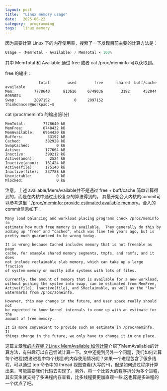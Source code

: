 ```yaml
---
layout: post
title:  "Linux memory usage"
date:   2025-06-22
category:  programming
tags:   linux memory
---
```


因为需要计算 Linux 下的内存使用率，搜索了一下发现目前主要的计算方法是：

```c
Usage = (MemTotal - Available) / MemTotal × 100%
```
其中 MemTotal 和 Available 通过 free 或者 cat /proc/meminfo 可以获取到。

free 的输出：
```shell
               total        used        free      shared  buff/cache   available
Mem:         7778640      813616     6749036        3192      452044     6965024
Swap:        2097152           0     2097152
thinkdancer@Workpad:~$
```
cat /proc/meminfo 的输出(部分)
```shell
MemTotal:        7778640 kB
MemFree:         6748432 kB
MemAvailable:    6964420 kB
Buffers:           33192 kB
Cached:           382928 kB
SwapCached:            0 kB
Active:           177664 kB
Inactive:         399212 kB
Active(anon):       2524 kB
Inactive(anon):   161424 kB
Active(file):     175140 kB
Inactive(file):   237788 kB
Unevictable:           0 kB
Mlocked:               0 kB
```
注意，上述 available/MemAvailable并不是通过 free + buff/cache 简单计算得到的，而是在内核中通过比较复杂的算法得到的。
其最开始合入内核的commit可以参考这里：[/proc/meminfo: provide estimated available memory](https://git.kernel.org/pub/scm/linux/kernel/git/torvalds/linux.git/commit/?id=34e431b0ae398fc54ea69ff85ec700722c9da773)。合入的commit信息如下：

```
Many load balancing and workload placing programs check /proc/meminfo to
estimate how much free memory is available.  They generally do this by
adding up "free" and "cached", which was fine ten years ago, but is
pretty much guaranteed to be wrong today.

It is wrong because Cached includes memory that is not freeable as page
cache, for example shared memory segments, tmpfs, and ramfs, and it does
not include reclaimable slab memory, which can take up a large fraction
of system memory on mostly idle systems with lots of files.

Currently, the amount of memory that is available for a new workload,
without pushing the system into swap, can be estimated from MemFree,
Active(file), Inactive(file), and SReclaimable, as well as the "low"
watermarks from /proc/zoneinfo.

However, this may change in the future, and user space really should not
be expected to know kernel internals to come up with an estimate for the
amount of free memory.

It is more convenient to provide such an estimate in /proc/meminfo.  If
things change in the future, we only have to change it in one place.
```

这篇文章[我的内存呢？Linux MemAvailable 如何计算](https://lotabout.me/2021/Linux-Available-Memory/)介绍了MemAvailable的计算方法，有兴趣可以自己尝试计算一下。文中还提到另外一个问题，我们如何计算每个进程(或者进程中每个线程)的内存使用情况呢？如果一个进程包含了很多线程，可以通过 top 命令中的 thread 视图查看(大写的H)，但是如何通过程序计算出来，可能需要我们代码去实现了。另外，将一个比较大的程序拆分为多个进程，其实天生就支持了多进程内存查看，比多线程要更加直观一些,这也算是多进程的一个优点了吧。